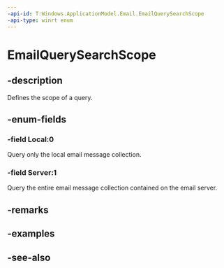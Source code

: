 ```yaml
---
-api-id: T:Windows.ApplicationModel.Email.EmailQuerySearchScope
-api-type: winrt enum
---
```


<!-- Enumeration syntax
public enum Windows.ApplicationModel.Email.EmailQuerySearchScope : int
-->

# EmailQuerySearchScope

## -description
Defines the scope of a query.

## -enum-fields
### -field Local:0
Query only the local email message collection.

### -field Server:1
Query the entire email message collection contained on the email server.


## -remarks

## -examples

## -see-also